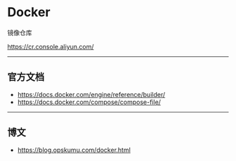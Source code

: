 # Docker

镜像仓库

https://cr.console.aliyun.com/

---

## 官方文档

* https://docs.docker.com/engine/reference/builder/
* https://docs.docker.com/compose/compose-file/

---

## 博文

* https://blog.opskumu.com/docker.html